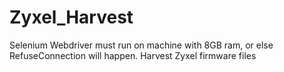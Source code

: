 # Zyxel_Harvest
Selenium Webdriver must run on machine with 8GB ram, or else RefuseConnection will happen.
Harvest Zyxel firmware files
